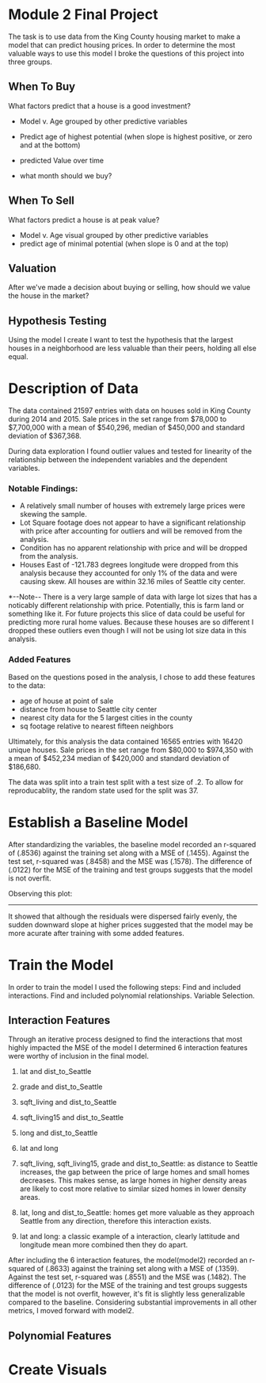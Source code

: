 
# Module 2 Final Project

The task is to use data from the King County housing market to make a model that can predict housing prices. In order to determine the most valuable ways to use this model I broke the questions of this project into three groups.

## When To Buy
What factors predict that a house is a good investment?
- Model v. Age grouped by other predictive variables
- Predict age of highest potential (when slope is highest positive, or zero and at the bottom)

- predicted Value over time
- what month should we buy?

## When To Sell 
What factors predict a house is at peak value?
- Model v. Age visual grouped by other predictive variables
- predict age of minimal potential (when slope is 0 and at the top)

## Valuation
After we've made a decision about buying or selling, how should we value the house in the market?

## Hypothesis Testing
Using the model I create I want to test the hypothesis that the largest houses in a neighborhood are less valuable than their peers, holding all else equal. 

# Description of Data
The data contained 21597 entries with data on houses sold in King County during 2014 and 2015. Sale prices in the set range from $78,000 to $7,700,000 with a mean of $540,296, median of $450,000 and standard deviation of $367,368.  

During data exploration I found outlier values and tested for linearity of the relationship between the independent variables and the dependent variables.

### Notable Findings:
- A relatively small number of houses with extremely large prices were skewing the sample.
- Lot Square footage does not appear to have a significant relationship with price after accounting for outliers and will be removed from the analysis. 
- Condition has no apparent relationship with price and will be dropped from the analysis.
- Houses East of -121.783 degrees longitude were dropped from this analysis because they accounted for only 1% of the data and were causing skew. All houses are within 32.16 miles of Seattle city center.

*--Note-- There is a very large sample of data with large lot sizes that has a noticably different relationship with price. Potentially, this is farm land or something like it. For future projects this slice of data could be useful for predicting more rural home values. Because these houses are so different I dropped these outliers even though I will  not be using lot size data in this analysis.


### Added Features
Based on the questions posed in the analysis, I chose to add these features to the data:
- age of house at point of sale
- distance from house to Seattle city center
- nearest city data for the 5 largest cities in the county
- sq footage relative to nearest fifteen neighbors

Ultimately, for this analysis the data contained 16565 entries with 16420 unique houses. Sale prices in the set range from $80,000 to $974,350 with a mean of $452,234 median of $420,000 and standard deviation of $186,680.

The data was split into a train test split with a test size of .2. To allow for reproducablity, the random state used for the split was 37.   


# Establish a Baseline Model
After standardizing the variables, the baseline model recorded an r-squared of (.8536) against the training set along with a MSE of (.1455). Against the test set, r-squared was (.8458) and the MSE was (.1578). The difference of (.0122) for the MSE of the training and test groups suggests that the model is not overfit.  

Observing this plot:

******

It showed that although the residuals were dispersed fairly evenly, the sudden downward slope at higher prices suggested that the model may be more acurate after training with some added features. 

# Train the Model
In order to train the model I used the following steps:
Find and included interactions.
Find and included polynomial relationships.
Variable Selection.

## Interaction Features
Through an iterative process designed to find the interactions that most highly impacted the MSE of the model I determined 6 interaction features were worthy of inclusion in the final model. 

1. lat and dist_to_Seattle
2. grade and dist_to_Seattle
3. sqft_living and dist_to_Seattle
4. sqft_living15 and dist_to_Seattle
6. long and dist_to_Seattle
6. lat and long


1. sqft_living, sqft_living15, grade and dist_to_Seattle: as distance to Seattle increases, the gap between the price of large homes and small homes decreases. This makes sense, as large homes in higher density areas are likely to cost more relative to similar sized homes in lower density areas. 
2. lat, long and dist_to_Seattle: homes get more valuable as they approach Seattle from any direction, therefore this interaction exists.
3. lat and long: a classic example of a interaction, clearly lattitude and longitude mean more combined then they do apart.   

After including the 6 interaction features, the model(model2) recorded an r-squared of (.8633) against the training set along with a MSE of (.1359). Against the test set, r-squared was (.8551) and the MSE was (.1482). The difference of (.0123) for the MSE of the training and test groups suggests that the model is not overfit, however, it's fit is slightly less generalizable compared to the baseline. Considering substantial improvements in all other metrics, I moved forward with model2. 

## Polynomial Features

# Create Visuals